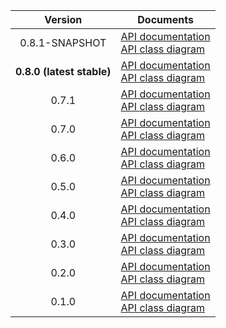 | Version | Documents |
|:---:|---|
| 0.8.1-SNAPSHOT | [API documentation](0.8.1-SNAPSHOT)<br>[API class diagram](0.8.1-SNAPSHOT/api_class_diagram.svg) |
| **0.8.0 (latest stable)** | [API documentation](latest-stable)<br>[API class diagram](0.8.0/api_class_diagram.svg) |
| 0.7.1 | [API documentation](0.7.1)<br>[API class diagram](0.7.1/api_class_diagram.svg) |
| 0.7.0 | [API documentation](0.7.0)<br>[API class diagram](0.7.0/api_class_diagram.svg) |
| 0.6.0 | [API documentation](0.6.0)<br>[API class diagram](0.6.0/api_class_diagram.svg) |
| 0.5.0 | [API documentation](0.5.0)<br>[API class diagram](0.5.0/api_class_diagram.svg) |
| 0.4.0 | [API documentation](0.4.0)<br>[API class diagram](0.4.0/api_class_diagram.svg) |
| 0.3.0 | [API documentation](0.3.0)<br>[API class diagram](0.3.0/api_class_diagram.svg) |
| 0.2.0 | [API documentation](0.2.0)<br>[API class diagram](0.2.0/api_class_diagram.svg) |
| 0.1.0 | [API documentation](0.1.0)<br>[API class diagram](0.1.0/api_class_diagram.svg) |
